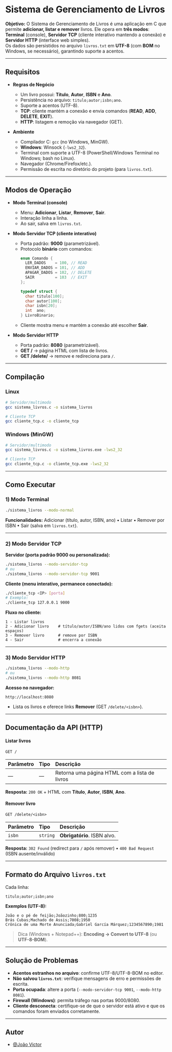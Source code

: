 # Sistema de Gerenciamento de Livros

**Objetivo:** O Sistema de Gerenciamento de Livros é uma aplicação em C que permite **adicionar, listar e remover** livros. Ele opera em **três modos**: **Terminal** (console), **Servidor TCP** (cliente interativo mantendo a conexão) e **Servidor HTTP** (interface web simples).  
Os dados são persistidos no arquivo `livros.txt` em **UTF-8** (com **BOM** no Windows, se necessário), garantindo suporte a acentos.

---

## Requisitos

- **Regras de Negócio**
  - Um livro possui: **Título**, **Autor**, **ISBN** e **Ano**.
  - Persistência no arquivo: `titulo;autor;isbn;ano`.
  - Suporte a acentos (UTF-8).  
  - **TCP**: cliente mantém a conexão e envia comandos (**READ**, **ADD**, **DELETE**, **EXIT**).
  - **HTTP**: listagem e remoção via navegador (GET).

- **Ambiente**
  - Compilador C: `gcc` (no Windows, MinGW).
  - **Windows**: Winsock (`-lws2_32`).
  - Terminal com suporte a UTF-8 (PowerShell/Windows Terminal no Windows; bash no Linux).
  - Navegador (Chrome/Firefox/etc.).
  - Permissão de escrita no diretório do projeto (para `livros.txt`).

---

## Modos de Operação

- **Modo Terminal (console)**
  - Menu: **Adicionar**, **Listar**, **Remover**, **Sair**.
  - Interação linha a linha.
  - Ao sair, salva em `livros.txt`.

- **Modo Servidor TCP (cliente interativo)**
  - Porta padrão: **9000** (parametrizável).
  - Protocolo **binário** com comandos:
    ```c
    enum Comando {
      LER_DADOS    = 100, // READ
      ENVIAR_DADOS = 101, // ADD
      APAGAR_DADOS = 102, // DELETE
      SAIR         = 103  // EXIT
    };

    typedef struct {
      char titulo[100];
      char autor[100];
      char isbn[20];
      int  ano;
    } LivroBinario;
    ```
  - Cliente mostra menu e mantém a conexão até escolher **Sair**.

- **Modo Servidor HTTP**
  - Porta padrão: **8080** (parametrizável).
  - **GET /** → página HTML com lista de livros.
  - **GET /delete/<isbn>** → remove e redireciona para `/`.

---

## Compilação

### Linux
```bash
# Servidor/multimodo
gcc sistema_livros.c -o sistema_livros

# Cliente TCP
gcc cliente_tcp.c -o cliente_tcp
```

### Windows (MinGW)
```bash
# Servidor/multimodo
gcc sistema_livros.c -o sistema_livros.exe -lws2_32

# Cliente TCP
gcc cliente_tcp.c -o cliente_tcp.exe -lws2_32
```

---

## Como Executar

### 1) Modo Terminal
```bash
./sistema_livros --modo-normal
```
**Funcionalidades:** Adicionar (título, autor, ISBN, ano) • Listar • Remover por ISBN • Sair (salva em `livros.txt`).

---

### 2) Modo Servidor TCP
**Servidor (porta padrão 9000 ou personalizada):**
```bash
./sistema_livros --modo-servidor-tcp
# ou
./sistema_livros --modo-servidor-tcp 9001
```

**Cliente (menu interativo, permanece conectado):**
```bash
./cliente_tcp <IP> [porta]
# Exemplo:
./cliente_tcp 127.0.0.1 9000
```

**Fluxo no cliente:**
```
1 - Listar livros
2 - Adicionar livro    # título/autor/ISBN/ano lidos com fgets (aceita espaços)
3 - Remover livro      # remove por ISBN
4 - Sair               # encerra a conexão
```

---

### 3) Modo Servidor HTTP
```bash
./sistema_livros --modo-http
# ou
./sistema_livros --modo-http 8081
```

**Acesso no navegador:**
```
http://localhost:8080
```
- Lista os livros e oferece links **Remover** (GET `/delete/<isbn>`).

---

## Documentação da API (HTTP)

#### Listar livros
```http
GET /
```

| Parâmetro | Tipo | Descrição |
| :-- | :-- | :-- |
| — | — | Retorna uma página HTML com a lista de livros |

**Resposta:** `200 OK` + HTML com **Título**, **Autor**, **ISBN**, **Ano**.

#### Remover livro
```http
GET /delete/<isbn>
```

| Parâmetro | Tipo     | Descrição                     |
| :-------- | :------- | :---------------------------- |
| `isbn`    | `string` | **Obrigatório**. ISBN alvo.   |

**Resposta:** `302 Found` (redirect para `/` após remover) • `400 Bad Request` (ISBN ausente/inválido)

---

## Formato do Arquivo `livros.txt`
Cada linha:
```
titulo;autor;isbn;ano
```

**Exemplos (UTF-8):**
```
João e o pé de feijão;Joãozinho;800;1235
Brás Cubas;Machado de Assis;7008;1950
Crônica de uma Morte Anunciada;Gabriel García Márquez;1234567890;1981
```

> Dica (Windows + Notepad++): **Encoding → Convert to UTF-8** (ou **UTF-8-BOM**).

---

## Solução de Problemas
- **Acentos estranhos no arquivo**: confirme UTF-8/UTF-8-BOM no editor.
- **Não salvou `livros.txt`**: verifique mensagens de erro e permissões de escrita.
- **Porta ocupada**: altere a porta (`--modo-servidor-tcp 9001`, `--modo-http 8081`).
- **Firewall (Windows)**: permita tráfego nas portas 9000/8080.
- **Cliente desconecta**: certifique-se de que o servidor está ativo e que os comandos foram enviados corretamente.

---

## Autor
- [@João Victor](https://github.com/dev-oliveira-jv)
